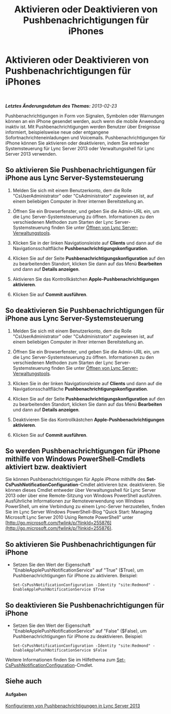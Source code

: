﻿---
title: Aktivieren oder Deaktivieren von Pushbenachrichtigungen für iPhones
TOCTitle: Aktivieren oder Deaktivieren von Pushbenachrichtigungen für iPhones
ms:assetid: 8bbf531a-807f-4a8f-814a-94bfed8f97ef
ms:mtpsurl: https://technet.microsoft.com/de-de/library/JJ688122(v=OCS.15)
ms:contentKeyID: 49890827
ms.date: 05/19/2016
mtps_version: v=OCS.15
ms.translationtype: HT
---

# Aktivieren oder Deaktivieren von Pushbenachrichtigungen für iPhones

 

_**Letztes Änderungsdatum des Themas:** 2013-02-23_

Pushbenachrichtigungen in Form von Signalen, Symbolen oder Warnungen können an ein iPhone gesendet werden, auch wenn die mobile Anwendung inaktiv ist. Mit Pushbenachrichtigungen werden Benutzer über Ereignisse informiert, beispielsweise neue oder entgangene Sofortnachrichteneinladungen und Voicemails. Pushbenachrichtigungen für iPhone können Sie aktivieren oder deaktivieren, indem Sie entweder Systemsteuerung für Lync Server 2013 oder Verwaltungsshell für Lync Server 2013 verwenden.

## So aktivieren Sie Pushbenachrichtigungen für iPhone aus Lync Server-Systemsteuerung

1.  Melden Sie sich mit einem Benutzerkonto, dem die Rolle "CsUserAdministrator" oder "CsAdministrator" zugewiesen ist, auf einem beliebigen Computer in Ihrer internen Bereitstellung an.

2.  Öffnen Sie ein Browserfenster, und geben Sie die Admin-URL ein, um die Lync Server-Systemsteuerung zu öffnen. Informationen zu den verschiedenen Methoden zum Starten der Lync Server-Systemsteuerung finden Sie unter [Öffnen von Lync Server-Verwaltungstools](lync-server-2013-open-lync-server-administrative-tools.md).

3.  Klicken Sie in der linken Navigationsleiste auf **Clients** und dann auf die Navigationsschaltfläche **Pushbenachrichtigungskonfiguration**.

4.  Klicken Sie auf der Seite **Pushbenachrichtigungskonfiguration** auf den zu bearbeitenden Standort, klicken Sie dann auf das Menü **Bearbeiten** und dann auf **Details anzeigen**.

5.  Aktivieren Sie das Kontrollkästchen **Apple-Pushbenachrichtigungen aktivieren**.

6.  Klicken Sie auf **Commit ausführen**.

## So deaktivieren Sie Pushbenachrichtigungen für iPhone aus Lync Server-Systemsteuerung

1.  Melden Sie sich mit einem Benutzerkonto, dem die Rolle "CsUserAdministrator" oder "CsAdministrator" zugewiesen ist, auf einem beliebigen Computer in Ihrer internen Bereitstellung an.

2.  Öffnen Sie ein Browserfenster, und geben Sie die Admin-URL ein, um die Lync Server-Systemsteuerung zu öffnen. Informationen zu den verschiedenen Methoden zum Starten der Lync Server-Systemsteuerung finden Sie unter [Öffnen von Lync Server-Verwaltungstools](lync-server-2013-open-lync-server-administrative-tools.md).

3.  Klicken Sie in der linken Navigationsleiste auf **Clients** und dann auf die Navigationsschaltfläche **Pushbenachrichtigungskonfiguration**.

4.  Klicken Sie auf der Seite **Pushbenachrichtigungskonfiguration** auf den zu bearbeitenden Standort, klicken Sie dann auf das Menü **Bearbeiten** und dann auf **Details anzeigen**.

5.  Deaktivieren Sie das Kontrollkästchen **Apple-Pushbenachrichtigungen aktivieren**.

6.  Klicken Sie auf **Commit ausführen**.

## So werden Pushbenachrichtigungen für iPhone mithilfe von Windows PowerShell-Cmdlets aktiviert bzw. deaktiviert

Sie können Pushbenachrichtigungen für Apple iPhone mithilfe des **Set-CsPushNotificationConfiguration**-Cmdlet aktivieren bzw. deaktivieren. Sie können dieses Cmdlet entweder über Verwaltungsshell für Lync Server 2013 oder über eine Remote-Sitzung von Windows PowerShell ausführen. Ausführliche Informationen zur Remoteverwendung von Windows PowerShell, um eine Verbindung zu einem Lync-Server herzustellen, finden Sie im Lync Server Windows PowerShell-Blog "Quick Start: Managing Microsoft Lync Server 2010 Using Remote PowerShell" unter [http://go.microsoft.com/fwlink/p/?linkId=255876](http://go.microsoft.com/fwlink/p/?linkid=255876).

## So aktivieren Sie Pushbenachrichtigungen für iPhone

  - Setzen Sie den Wert der Eigenschaft "EnableApplePushNotificationService" auf "True" ($True), um Pushbenachrichtigungen für iPhone zu aktivieren. Beispiel:
    
        Set-CsPushNotificationConfiguration -Identity "site:Redmond" -EnableApplePushNotificationService $True

## So deaktivieren Sie Pushbenachrichtigungen für iPhone

  - Setzen Sie den Wert der Eigenschaft "EnableApplePushNotificationService" auf "False" ($False), um Pushbenachrichtigungen für iPhone zu deaktivieren. Beispiel:
    
        Set-CsPushNotificationConfiguration -Identity "site:Redmond" -EnableApplePushNotificationService $False

Weitere Informationen finden Sie im Hilfethema zum [Set-CsPushNotificationConfiguration](https://docs.microsoft.com/en-us/powershell/module/skype/Set-CsPushNotificationConfiguration)-Cmdlet.

## Siehe auch

#### Aufgaben

[Konfigurieren von Pushbenachrichtigungen in Lync Server 2013](lync-server-2013-configuring-for-push-notifications.md)

